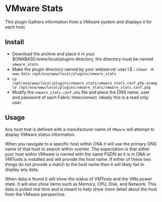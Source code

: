 # VMware Stats

This plugin Gathers information from a VMware system and displays it for each host.

## Install

  * Download the archive and place it in your $ONABASE/www/local/plugins directory, the directory must be named `vmware_stats`
  * Make the plugin directory owned by your webserver user I.E.: `chown -R www-data /opt/ona/www/local/plugins/vmware_stats`
  * `cp /opt/ona/www/local/plugins/vmware_stats/vmware_stats.conf.php.example /opt/ona/www/local/plugins/vmware_stats/vmware_stats.conf.php`
  * Modify the `vmware_stats.conf.php` file and place the DNS name, user and password of each Fabric Interconnect.  Ideally this is a read only user.

## Usage

Any host that is defined with a manufacturer name of `VMware` will attempt to display VMware status information.

When you navigate to a specific host within ONA it will use the primary DNS name of that host to search within vcenter.  The expectation is that either your host within VMware is named with the same FQDN as it is in ONA or VMTools is installed and will provide the host name.  If either of these two things do not provide a match to the host name then it will likely fail to display any data.

When data is found it will show the status of VMTools and the VMs power state.  It will also show items such as Memory, CPU, Disk, and Network.  This data is pulled real time and is meant to help show more detail about the host from the VMware perspective.
